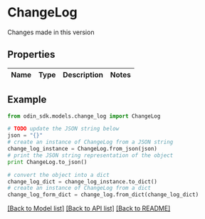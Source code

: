 # ChangeLog

Changes made in this version

## Properties

Name | Type | Description | Notes
------------ | ------------- | ------------- | -------------

## Example

```python
from odin_sdk.models.change_log import ChangeLog

# TODO update the JSON string below
json = "{}"
# create an instance of ChangeLog from a JSON string
change_log_instance = ChangeLog.from_json(json)
# print the JSON string representation of the object
print ChangeLog.to_json()

# convert the object into a dict
change_log_dict = change_log_instance.to_dict()
# create an instance of ChangeLog from a dict
change_log_form_dict = change_log.from_dict(change_log_dict)
```
[[Back to Model list]](../README.md#documentation-for-models) [[Back to API list]](../README.md#documentation-for-api-endpoints) [[Back to README]](../README.md)


